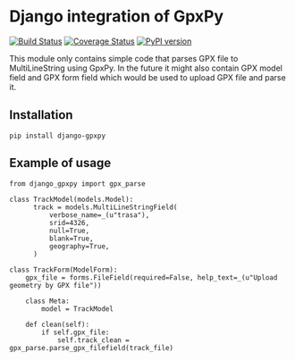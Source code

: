 Django integration of GpxPy
===========================
[![Build Status](https://travis-ci.org/PetrDlouhy/django-gpxpy.svg?branch=master)](https://travis-ci.org/PetrDlouhy/django-gpxpy)
[![Coverage Status](https://coveralls.io/repos/github/PetrDlouhy/django-gpxpy/badge.svg?branch=master)](https://coveralls.io/github/PetrDlouhy/django-gpxpy?branch=master)
[![PyPI version](https://badge.fury.io/py/django-gpxpy.svg)](https://badge.fury.io/py/django-gpxpy)


This module only contains simple code that parses GPX file to MultiLineString using GpxPy. In the future it might also contain GPX model field and GPX form field which would be used to upload GPX file and parse it.

Installation
------------

```
pip install django-gpxpy
```

Example of usage
-----

```
from django_gpxpy import gpx_parse

class TrackModel(models.Model):
      track = models.MultiLineStringField(
          verbose_name=_(u"trasa"),
          srid=4326,
          null=True,
          blank=True,
          geography=True,
      )

class TrackForm(ModelForm):
    gpx_file = forms.FileField(required=False, help_text=_(u"Upload geometry by GPX file"))

    class Meta:
        model = TrackModel

    def clean(self):
        if self.gpx_file:
            self.track_clean = gpx_parse.parse_gpx_filefield(track_file)
```

